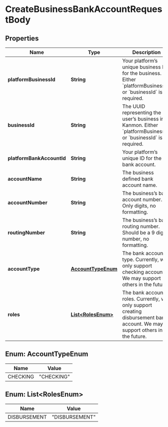 

# CreateBusinessBankAccountRequestBody


## Properties

| Name | Type | Description | Notes |
|------------ | ------------- | ------------- | -------------|
|**platformBusinessId** | **String** | Your platform’s unique business ID for the business. Either &#x60;platformBusinessId&#x60; or &#x60;businessId&#x60; is required. |  [optional] |
|**businessId** | **String** | The UUID representing the user’s business in Kanmon. Either &#x60;platformBusinessId&#x60; or &#x60;businessId&#x60; is required. |  [optional] |
|**platformBankAccountId** | **String** | Your platform’s unique ID for the bank account. |  |
|**accountName** | **String** | The business defined bank account name. |  |
|**accountNumber** | **String** | The business’s bank account number. Only digits, no formatting. |  |
|**routingNumber** | **String** | The business’s bank routing number. Should be a 9 digits number, no formatting. |  |
|**accountType** | [**AccountTypeEnum**](#AccountTypeEnum) | The bank account’s type. Currently, we only support checking accounts. We may support others in the future. |  |
|**roles** | [**List&lt;RolesEnum&gt;**](#List&lt;RolesEnum&gt;) | The bank account’s roles. Currently, we only support creating disbursement bank account. We may support others in the future. |  |



## Enum: AccountTypeEnum

| Name | Value |
|---- | -----|
| CHECKING | &quot;CHECKING&quot; |



## Enum: List&lt;RolesEnum&gt;

| Name | Value |
|---- | -----|
| DISBURSEMENT | &quot;DISBURSEMENT&quot; |



